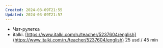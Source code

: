 ```yaml
---
Created: 2024-03-09T21:55
Updated: 2024-03-09T21:57
---
```

- Чат-рулетка
- italki. [https://www.italki.com/ru/teacher/5237604/english](https://www.italki.com/ru/teacher/5237604/english) 25 usd / 45 min